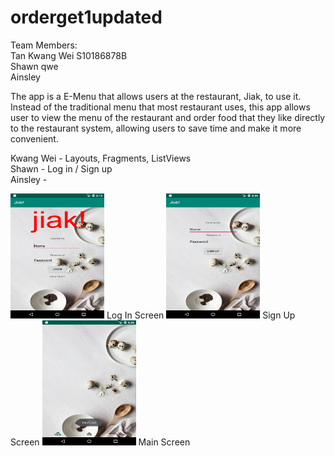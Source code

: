 # orderget1updated

Team Members: </br>
Tan Kwang Wei S10186878B</br> 
Shawn qwe</br>
Ainsley

The app is a E-Menu that allows users at the restaurant, Jiak, to use it. Instead of the traditional menu that most restaurant uses, this app allows user to view the menu of the restaurant and order food that they like directly to the restaurant system, allowing users to save time and make it more convenient.

Kwang Wei - Layouts, Fragments, ListViews </br>
Shawn - Log in / Sign up </br>
Ainsley - 

<img src="Screenshots/Screenshot_1564024696.png" width="150" height="200">
Log In Screen

<img src="Screenshots/Screenshot_1564302962.png" width="150" height="200">
Sign Up Screen

<img src="Screenshots/Screenshot_1564302982.png" width="150" height="200">
Main Screen
